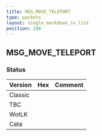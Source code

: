 ```yaml
---
title: MSG_MOVE_TELEPORT
type: packets
layout: single_markdown_in_list
position: 198
---
```


## MSG_MOVE_TELEPORT

### Status

Version | Hex | Comment
---------- | ---------- | ---------- 
Classic |  |  
TBC |  |  
WotLK |  |  
Cata |  |  
